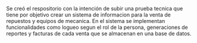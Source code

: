 Se creó el respositorio con la intención de subir una prueba tecnica que tiene por objetivo crear un sistema de informacion para la venta de repuestos y equipos de mecanica.
En el sistema se implementan funcionalidades como logueo segun el rol de la persona, generaciones de reportes y facturas de cada venta que se almacenan en una base de datos.
